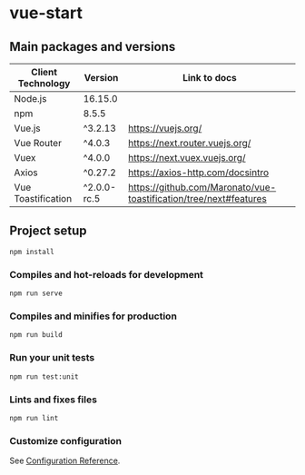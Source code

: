 # vue-start

## Main packages and versions

| Client Technology  | Version        | Link to docs                                                      |
| ------------------ | -------------- | ----------------------------------------------------------------- |
| Node.js            | 16.15.0        |                                                                   |
| npm                | 8.5.5          |                                                                   |
| Vue.js             | ^3.2.13        | https://vuejs.org/                                                |
| Vue Router         | ^4.0.3         | https://next.router.vuejs.org/                                    |
| Vuex               | ^4.0.0         | https://next.vuex.vuejs.org/                                      |
| Axios              | ^0.27.2        | https://axios-http.com/docsintro                                  |
| Vue Toastification | ^2.0.0-rc.5    | https://github.com/Maronato/vue-toastification/tree/next#features |

## Project setup
```
npm install
```

### Compiles and hot-reloads for development
```
npm run serve
```

### Compiles and minifies for production
```
npm run build
```

### Run your unit tests
```
npm run test:unit
```

### Lints and fixes files
```
npm run lint
```

### Customize configuration
See [Configuration Reference](https://cli.vuejs.org/config/).

